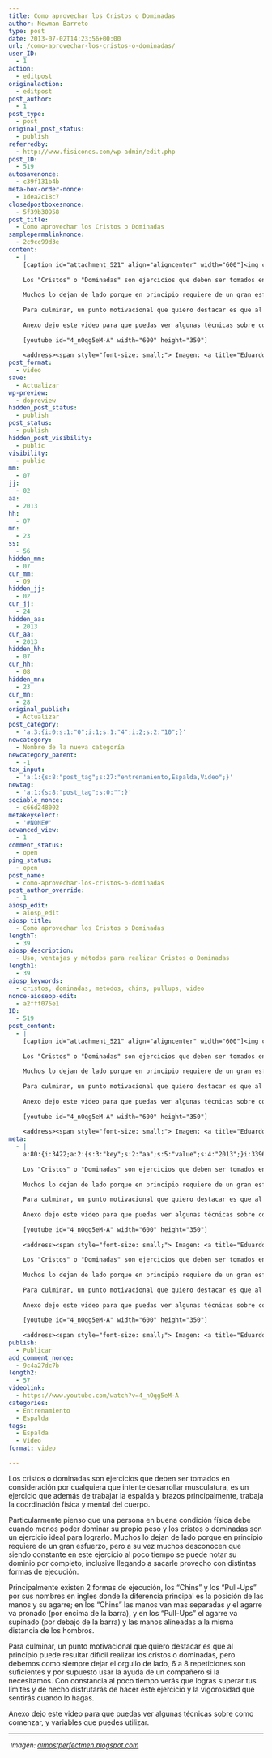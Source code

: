 ```yaml
---
title: Como aprovechar los Cristos o Dominadas
author: Newman Barreto
type: post
date: 2013-07-02T14:23:56+00:00
url: /como-aprovechar-los-cristos-o-dominadas/
user_ID:
  - 1
action:
  - editpost
originalaction:
  - editpost
post_author:
  - 1
post_type:
  - post
original_post_status:
  - publish
referredby:
  - http://www.fisicones.com/wp-admin/edit.php
post_ID:
  - 519
autosavenonce:
  - c39f131b4b
meta-box-order-nonce:
  - 1dea2c18c7
closedpostboxesnonce:
  - 5f39b30958
post_title:
  - Como aprovechar los Cristos o Dominadas
samplepermalinknonce:
  - 2c9cc99d3e
content:
  - |
    [caption id="attachment_521" align="aligncenter" width="600"]<img class="size-full wp-image-521" title="chins &amp; pullups" alt="chins &amp; pullups" src="http://www.fisicones.com/wp-content/uploads/2013/07/chins_pullups.jpg" width="600" height="300" /> Chins &amp; Pull Ups - Eduardo Correa[/caption]
    
    Los "Cristos" o "Dominadas" son ejercicios que deben ser tomados en consideración por cualquiera que intente desarrollar musculatura, es un ejercicio que además de trabajar la espalda y brazos principalmente, trabaja la coordinación física y mental del cuerpo. Particularmente pienso que una persona en buena condición física debe cuando menos poder dominar su propio peso y este es un ejercicio ideal para lograrlo.
    
    Muchos lo dejan de lado porque en principio requiere de un gran esfuerzo, pero a su vez muchos desconocen que siendo constante en este ejercicio al poco tiempo se puede notar su dominio por completo, inclusive llegando a sacarle provecho con distintas formas de ejecución. Principalmente existen 2 formas de ejecución, los "Chins" y los "Pull-Ups" por sus nombres en ingles donde la diferencia principal es la posición de las manos y su agarre; en los "Chins" las manos van mas separadas y el agarre va pronado (por encima de la barra), y en los "Pull-Ups" el agarre va supinado (por debajo de la barra) y las manos alineadas a la misma distancia de los hombros.
    
    Para culminar, un punto motivacional que quiero destacar es que al principio puede resultar difícil realizarlas, debemos como siempre dejar el orgullo de lado, 6 a 8 repeticiones son suficientes y por supuesto usar la ayuda de un compañero si la necesitamos. Con constancia al poco tiempo verás que logras superar tus límites y de hecho disfrutarás de hacer este ejercicio y la vigorosidad que sentirás cuando lo hagas.
    
    Anexo dejo este video para que puedas ver algunas técnicas sobre como comenzar, y variables que puedes utilizar.
    
    [youtube id="4_nOqg5eM-A" width="600" height="350"]
    
    <address><span style="font-size: small;"> Imagen: <a title="Eduardo Correa" href="http://almostperfectmen.blogspot.com/2013/06/eduardo-correa.html" target="_blank">almostperfectmen.blogspot.com</a></span></address>
post_format:
  - video
save:
  - Actualizar
wp-preview:
  - dopreview
hidden_post_status:
  - publish
post_status:
  - publish
hidden_post_visibility:
  - public
visibility:
  - public
mm:
  - 07
jj:
  - 02
aa:
  - 2013
hh:
  - 07
mn:
  - 23
ss:
  - 56
hidden_mm:
  - 07
cur_mm:
  - 09
hidden_jj:
  - 02
cur_jj:
  - 24
hidden_aa:
  - 2013
cur_aa:
  - 2013
hidden_hh:
  - 07
cur_hh:
  - 08
hidden_mn:
  - 23
cur_mn:
  - 28
original_publish:
  - Actualizar
post_category:
  - 'a:3:{i:0;s:1:"0";i:1;s:1:"4";i:2;s:2:"10";}'
newcategory:
  - Nombre de la nueva categoría
newcategory_parent:
  - -1
tax_input:
  - 'a:1:{s:8:"post_tag";s:27:"entrenamiento,Espalda,Video";}'
newtag:
  - 'a:1:{s:8:"post_tag";s:0:"";}'
sociable_nonce:
  - c66d248002
metakeyselect:
  - '#NONE#'
advanced_view:
  - 1
comment_status:
  - open
ping_status:
  - open
post_name:
  - como-aprovechar-los-cristos-o-dominadas
post_author_override:
  - 1
aiosp_edit:
  - aiosp_edit
aiosp_title:
  - Como aprovechar los Cristos o Dominadas
lengthT:
  - 39
aiosp_description:
  - Uso, ventajas y métodos para realizar Cristos o Dominadas
length1:
  - 39
aiosp_keywords:
  - cristos, dominadas, metodos, chins, pullups, video
nonce-aioseop-edit:
  - a2fff075e1
ID:
  - 519
post_content:
  - |
    [caption id="attachment_521" align="aligncenter" width="600"]<img class="size-full wp-image-521" title="chins &amp; pullups" alt="chins &amp; pullups" src="http://www.fisicones.com/wp-content/uploads/2013/07/chins_pullups.jpg" width="600" height="300" /> Chins &amp; Pull Ups - Eduardo Correa[/caption]
    
    Los "Cristos" o "Dominadas" son ejercicios que deben ser tomados en consideración por cualquiera que intente desarrollar musculatura, es un ejercicio que además de trabajar la espalda y brazos principalmente, trabaja la coordinación física y mental del cuerpo. Particularmente pienso que una persona en buena condición física debe cuando menos poder dominar su propio peso y este es un ejercicio ideal para lograrlo.
    
    Muchos lo dejan de lado porque en principio requiere de un gran esfuerzo, pero a su vez muchos desconocen que siendo constante en este ejercicio al poco tiempo se puede notar su dominio por completo, inclusive llegando a sacarle provecho con distintas formas de ejecución. Principalmente existen 2 formas de ejecución, los "Chins" y los "Pull-Ups" por sus nombres en ingles donde la diferencia principal es la posición de las manos y su agarre; en los "Chins" las manos van mas separadas y el agarre va pronado (por encima de la barra), y en los "Pull-Ups" el agarre va supinado (por debajo de la barra) y las manos alineadas a la misma distancia de los hombros.
    
    Para culminar, un punto motivacional que quiero destacar es que al principio puede resultar difícil realizarlas, debemos como siempre dejar el orgullo de lado, 6 a 8 repeticiones son suficientes y por supuesto usar la ayuda de un compañero si la necesitamos. Con constancia al poco tiempo verás que logras superar tus límites y de hecho disfrutarás de hacer este ejercicio y la vigorosidad que sentirás cuando lo hagas.
    
    Anexo dejo este video para que puedas ver algunas técnicas sobre como comenzar, y variables que puedes utilizar.
    
    [youtube id="4_nOqg5eM-A" width="600" height="350"]
    
    <address><span style="font-size: small;"> Imagen: <a title="Eduardo Correa" href="http://almostperfectmen.blogspot.com/2013/06/eduardo-correa.html" target="_blank">almostperfectmen.blogspot.com</a></span></address>
meta:
  - |
    a:80:{i:3422;a:2:{s:3:"key";s:2:"aa";s:5:"value";s:4:"2013";}i:3396;a:2:{s:3:"key";s:6:"action";s:5:"value";s:8:"editpost";}i:3502;a:2:{s:3:"key";s:17:"add_comment_nonce";s:5:"value";s:10:"9c4a27dc7b";}i:3450;a:2:{s:3:"key";s:13:"advanced_view";s:5:"value";s:1:"1";}i:3458;a:2:{s:3:"key";s:17:"aiosp_description";s:5:"value";s:58:"Uso, ventajas y métodos para realizar Cristos o Dominadas";}i:3455;a:2:{s:3:"key";s:10:"aiosp_edit";s:5:"value";s:10:"aiosp_edit";}i:3460;a:2:{s:3:"key";s:14:"aiosp_keywords";s:5:"value";s:50:"cristos, dominadas, metodos, chins, pullups, video";}i:3456;a:2:{s:3:"key";s:11:"aiosp_title";s:5:"value";s:39:"Como aprovechar los Cristos o Dominadas";}i:3405;a:2:{s:3:"key";s:13:"autosavenonce";s:5:"value";s:10:"c39f131b4b";}i:3403;a:2:{s:3:"key";s:10:"auto_draft";s:5:"value";s:1:"0";}i:3407;a:2:{s:3:"key";s:20:"closedpostboxesnonce";s:5:"value";s:10:"5f39b30958";}i:3451;a:2:{s:3:"key";s:14:"comment_status";s:5:"value";s:4:"open";}i:3410;a:2:{s:3:"key";s:7:"content";s:5:"value";s:2218:"[caption id="attachment_521" align="aligncenter" width="600"]<img class="size-full wp-image-521" title="chins &amp; pullups" alt="chins &amp; pullups" src="http://www.fisicones.com/wp-content/uploads/2013/07/chins_pullups.jpg" width="600" height="300" /> Chins &amp; Pull Ups - Eduardo Correa[/caption]
    
    Los "Cristos" o "Dominadas" son ejercicios que deben ser tomados en consideración por cualquiera que intente desarrollar musculatura, es un ejercicio que además de trabajar la espalda y brazos principalmente, trabaja la coordinación física y mental del cuerpo. Particularmente pienso que una persona en buena condición física debe cuando menos poder dominar su propio peso y este es un ejercicio ideal para lograrlo.
    
    Muchos lo dejan de lado porque en principio requiere de un gran esfuerzo, pero a su vez muchos desconocen que siendo constante en este ejercicio al poco tiempo se puede notar su dominio por completo, inclusive llegando a sacarle provecho con distintas formas de ejecución. Principalmente existen 2 formas de ejecución, los "Chins" y los "Pull-Ups" por sus nombres en ingles donde la diferencia principal es la posición de las manos y su agarre; en los "Chins" las manos van mas separadas y el agarre va pronado (por encima de la barra), y en los "Pull-Ups" el agarre va supinado (por debajo de la barra) y las manos alineadas a la misma distancia de los hombros.
    
    Para culminar, un punto motivacional que quiero destacar es que al principio puede resultar difícil realizarlas, debemos como siempre dejar el orgullo de lado, 6 a 8 repeticiones son suficientes y por supuesto usar la ayuda de un compañero si la necesitamos. Con constancia al poco tiempo verás que logras superar tus límites y de hecho disfrutarás de hacer este ejercicio y la vigorosidad que sentirás cuando lo hagas.
    
    Anexo dejo este video para que puedas ver algunas técnicas sobre como comenzar, y variables que puedes utilizar.
    
    [youtube id="4_nOqg5eM-A" width="600" height="350"]
    
    <address><span style="font-size: small;"> Imagen: <a title="Eduardo Correa" href="http://almostperfectmen.blogspot.com/2013/06/eduardo-correa.html" target="_blank">almostperfectmen.blogspot.com</a></span></address>";}i:3431;a:2:{s:3:"key";s:6:"cur_aa";s:5:"value";s:4:"2013";}i:3433;a:2:{s:3:"key";s:6:"cur_hh";s:5:"value";s:2:"08";}i:3429;a:2:{s:3:"key";s:6:"cur_jj";s:5:"value";s:2:"24";}i:3427;a:2:{s:3:"key";s:6:"cur_mm";s:5:"value";s:2:"09";}i:3435;a:2:{s:3:"key";s:6:"cur_mn";s:5:"value";s:2:"25";}i:3444;a:2:{s:3:"key";s:7:"excerpt";s:5:"value";s:0:"";}i:3423;a:2:{s:3:"key";s:2:"hh";s:5:"value";s:2:"07";}i:3430;a:2:{s:3:"key";s:9:"hidden_aa";s:5:"value";s:4:"2013";}i:3432;a:2:{s:3:"key";s:9:"hidden_hh";s:5:"value";s:2:"07";}i:3428;a:2:{s:3:"key";s:9:"hidden_jj";s:5:"value";s:2:"02";}i:3426;a:2:{s:3:"key";s:9:"hidden_mm";s:5:"value";s:2:"07";}i:3434;a:2:{s:3:"key";s:9:"hidden_mn";s:5:"value";s:2:"23";}i:3416;a:2:{s:3:"key";s:20:"hidden_post_password";s:5:"value";s:0:"";}i:3414;a:2:{s:3:"key";s:18:"hidden_post_status";s:5:"value";s:7:"publish";}i:3417;a:2:{s:3:"key";s:22:"hidden_post_visibility";s:5:"value";s:6:"public";}i:3474;a:2:{s:3:"key";s:2:"ID";s:5:"value";s:3:"519";}i:3421;a:2:{s:3:"key";s:2:"jj";s:5:"value";s:2:"02";}i:3459;a:2:{s:3:"key";s:7:"length1";s:5:"value";s:2:"58";}i:3457;a:2:{s:3:"key";s:7:"lengthT";s:5:"value";s:2:"39";}i:3406;a:2:{s:3:"key";s:20:"meta-box-order-nonce";s:5:"value";s:10:"1dea2c18c7";}i:3447;a:2:{s:3:"key";s:12:"metakeyinput";s:5:"value";s:0:"";}i:3446;a:2:{s:3:"key";s:13:"metakeyselect";s:5:"value";s:6:"#NONE#";}i:3448;a:2:{s:3:"key";s:9:"metavalue";s:5:"value";s:0:"";}i:3420;a:2:{s:3:"key";s:2:"mm";s:5:"value";s:2:"07";}i:3424;a:2:{s:3:"key";s:2:"mn";s:5:"value";s:2:"23";}i:3438;a:2:{s:3:"key";s:11:"newcategory";s:5:"value";s:29:"Nombre de la nueva categoría";}i:3439;a:2:{s:3:"key";s:18:"newcategory_parent";s:5:"value";s:2:"-1";}i:3461;a:2:{s:3:"key";s:18:"nonce-aioseop-edit";s:5:"value";s:10:"a2fff075e1";}i:3478;a:2:{s:3:"key";s:9:"organizer";s:5:"value";s:0:"";}i:3397;a:2:{s:3:"key";s:14:"originalaction";s:5:"value";s:8:"editpost";}i:3400;a:2:{s:3:"key";s:20:"original_post_status";s:5:"value";s:7:"publish";}i:3436;a:2:{s:3:"key";s:16:"original_publish";s:5:"value";s:10:"Actualizar";}i:3452;a:2:{s:3:"key";s:11:"ping_status";s:5:"value";s:4:"open";}i:3398;a:2:{s:3:"key";s:11:"post_author";s:5:"value";s:1:"1";}i:3454;a:2:{s:3:"key";s:20:"post_author_override";s:5:"value";s:1:"1";}i:3475;a:2:{s:3:"key";s:12:"post_content";s:5:"value";s:2218:"[caption id="attachment_521" align="aligncenter" width="600"]<img class="size-full wp-image-521" title="chins &amp; pullups" alt="chins &amp; pullups" src="http://www.fisicones.com/wp-content/uploads/2013/07/chins_pullups.jpg" width="600" height="300" /> Chins &amp; Pull Ups - Eduardo Correa[/caption]
    
    Los "Cristos" o "Dominadas" son ejercicios que deben ser tomados en consideración por cualquiera que intente desarrollar musculatura, es un ejercicio que además de trabajar la espalda y brazos principalmente, trabaja la coordinación física y mental del cuerpo. Particularmente pienso que una persona en buena condición física debe cuando menos poder dominar su propio peso y este es un ejercicio ideal para lograrlo.
    
    Muchos lo dejan de lado porque en principio requiere de un gran esfuerzo, pero a su vez muchos desconocen que siendo constante en este ejercicio al poco tiempo se puede notar su dominio por completo, inclusive llegando a sacarle provecho con distintas formas de ejecución. Principalmente existen 2 formas de ejecución, los "Chins" y los "Pull-Ups" por sus nombres en ingles donde la diferencia principal es la posición de las manos y su agarre; en los "Chins" las manos van mas separadas y el agarre va pronado (por encima de la barra), y en los "Pull-Ups" el agarre va supinado (por debajo de la barra) y las manos alineadas a la misma distancia de los hombros.
    
    Para culminar, un punto motivacional que quiero destacar es que al principio puede resultar difícil realizarlas, debemos como siempre dejar el orgullo de lado, 6 a 8 repeticiones son suficientes y por supuesto usar la ayuda de un compañero si la necesitamos. Con constancia al poco tiempo verás que logras superar tus límites y de hecho disfrutarás de hacer este ejercicio y la vigorosidad que sentirás cuando lo hagas.
    
    Anexo dejo este video para que puedas ver algunas técnicas sobre como comenzar, y variables que puedes utilizar.
    
    [youtube id="4_nOqg5eM-A" width="600" height="350"]
    
    <address><span style="font-size: small;"> Imagen: <a title="Eduardo Correa" href="http://almostperfectmen.blogspot.com/2013/06/eduardo-correa.html" target="_blank">almostperfectmen.blogspot.com</a></span></address>";}i:3476;a:2:{s:3:"key";s:12:"post_excerpt";s:5:"value";s:0:"";}i:3411;a:2:{s:3:"key";s:11:"post_format";s:5:"value";s:5:"video";}i:3404;a:2:{s:3:"key";s:7:"post_ID";s:5:"value";s:3:"519";}i:3473;a:2:{s:3:"key";s:14:"post_mime_type";s:5:"value";s:0:"";}i:3453;a:2:{s:3:"key";s:9:"post_name";s:5:"value";s:39:"como-aprovechar-los-cristos-o-dominadas";}i:3419;a:2:{s:3:"key";s:13:"post_password";s:5:"value";s:0:"";}i:3415;a:2:{s:3:"key";s:11:"post_status";s:5:"value";s:7:"publish";}i:3408;a:2:{s:3:"key";s:10:"post_title";s:5:"value";s:39:"Como aprovechar los Cristos o Dominadas";}i:3399;a:2:{s:3:"key";s:9:"post_type";s:5:"value";s:4:"post";}i:3487;a:2:{s:3:"key";s:7:"publish";s:5:"value";s:8:"Publicar";}i:3463;a:2:{s:3:"key";s:14:"pyre_critera_1";s:5:"value";s:0:"";}i:3464;a:2:{s:3:"key";s:20:"pyre_critera_1_score";s:5:"value";s:1:"0";}i:3465;a:2:{s:3:"key";s:14:"pyre_critera_2";s:5:"value";s:0:"";}i:3466;a:2:{s:3:"key";s:20:"pyre_critera_2_score";s:5:"value";s:1:"0";}i:3467;a:2:{s:3:"key";s:14:"pyre_critera_3";s:5:"value";s:0:"";}i:3468;a:2:{s:3:"key";s:20:"pyre_critera_3_score";s:5:"value";s:1:"0";}i:3469;a:2:{s:3:"key";s:14:"pyre_critera_4";s:5:"value";s:0:"";}i:3470;a:2:{s:3:"key";s:20:"pyre_critera_4_score";s:5:"value";s:1:"0";}i:3471;a:2:{s:3:"key";s:14:"pyre_critera_5";s:5:"value";s:0:"";}i:3472;a:2:{s:3:"key";s:20:"pyre_critera_5_score";s:5:"value";s:1:"0";}i:3462;a:2:{s:3:"key";s:18:"pyre_overall_score";s:5:"value";s:1:"0";}i:3401;a:2:{s:3:"key";s:10:"referredby";s:5:"value";s:42:"http://www.fisicones.com/wp-admin/edit.php";}i:3409;a:2:{s:3:"key";s:20:"samplepermalinknonce";s:5:"value";s:10:"2c9cc99d3e";}i:3412;a:2:{s:3:"key";s:4:"save";s:5:"value";s:10:"Actualizar";}i:3443;a:2:{s:3:"key";s:14:"sociable_nonce";s:5:"value";s:10:"c66d248002";}i:3425;a:2:{s:3:"key";s:2:"ss";s:5:"value";s:2:"56";}i:3477;a:2:{s:3:"key";s:7:"to_ping";s:5:"value";s:0:"";}i:3445;a:2:{s:3:"key";s:13:"trackback_url";s:5:"value";s:0:"";}i:3395;a:2:{s:3:"key";s:7:"user_ID";s:5:"value";s:1:"1";}i:3418;a:2:{s:3:"key";s:10:"visibility";s:5:"value";s:6:"public";}i:3413;a:2:{s:3:"key";s:10:"wp-preview";s:5:"value";s:0:"";}}
publish:
  - Publicar
add_comment_nonce:
  - 9c4a27dc7b
length2:
  - 57
videolink:
  - https://www.youtube.com/watch?v=4_nOqg5eM-A
categories:
  - Entrenamiento
  - Espalda
tags:
  - Espalda
  - Video
format: video

---
```

<span class="main-paragraph">Los cristos o dominadas son ejercicios que deben ser tomados en consideración por cualquiera que intente desarrollar musculatura, es un ejercicio que además de trabajar la espalda y brazos principalmente, trabaja la coordinación física y mental del cuerpo.</span>

Particularmente pienso que una persona en buena condición física debe cuando menos poder dominar su propio peso y los cristos o dominadas son un ejercicio ideal para lograrlo. Muchos lo dejan de lado porque en principio requiere de un gran esfuerzo, pero a su vez muchos desconocen que siendo constante en este ejercicio al poco tiempo se puede notar su dominio por completo, inclusive llegando a sacarle provecho con distintas formas de ejecución.

Principalmente existen 2 formas de ejecución, los &#8220;Chins&#8221; y los &#8220;Pull-Ups&#8221; por sus nombres en ingles donde la diferencia principal es la posición de las manos y su agarre; en los &#8220;Chins&#8221; las manos van mas separadas y el agarre va pronado (por encima de la barra), y en los &#8220;Pull-Ups&#8221; el agarre va supinado (por debajo de la barra) y las manos alineadas a la misma distancia de los hombros.

Para culminar, un punto motivacional que quiero destacar es que al principio puede resultar difícil realizar los cristos o dominadas, pero debemos como siempre dejar el orgullo de lado, 6 a 8 repeticiones son suficientes y por supuesto usar la ayuda de un compañero si la necesitamos. Con constancia al poco tiempo verás que logras superar tus límites y de hecho disfrutarás de hacer este ejercicio y la vigorosidad que sentirás cuando lo hagas.

Anexo dejo este video para que puedas ver algunas técnicas sobre como comenzar, y variables que puedes utilizar.

<address>
  <hr />
  
  <p>
    <span style="font-size: small;"> Imagen: <a title="Eduardo Correa" href="http://almostperfectmen.blogspot.com/2013/06/eduardo-correa.html" target="_blank">almostperfectmen.blogspot.com</a></span></address>